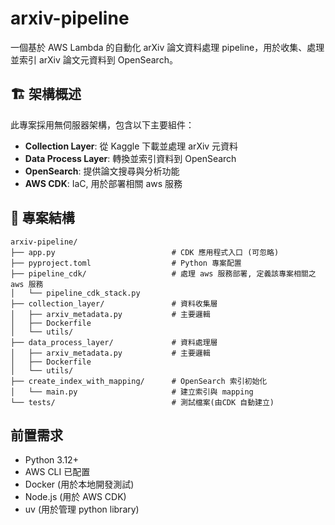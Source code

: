 # arxiv-pipeline

一個基於 AWS Lambda 的自動化 arXiv 論文資料處理 pipeline，用於收集、處理並索引 arXiv 論文元資料到 OpenSearch。

## 🏗️ 架構概述

此專案採用無伺服器架構，包含以下主要組件：

- **Collection Layer**: 從 Kaggle 下載並處理 arXiv 元資料
- **Data Process Layer**: 轉換並索引資料到 OpenSearch
- **OpenSearch**: 提供論文搜尋與分析功能
- **AWS CDK**: IaC, 用於部署相關 aws 服務

## 📁 專案結構

```
arxiv-pipeline/
├── app.py                          # CDK 應用程式入口 (可忽略)
├── pyproject.toml                  # Python 專案配置
├── pipeline_cdk/                   # 處理 aws 服務部署, 定義該專案相關之 aws 服務
│   └── pipeline_cdk_stack.py
├── collection_layer/               # 資料收集層
│   ├── arxiv_metadata.py           # 主要邏輯
│   ├── Dockerfile                  
│   └── utils/                      
├── data_process_layer/             # 資料處理層
│   ├── arxiv_metadata.py           # 主要邏輯
│   ├── Dockerfile                  
│   └── utils/                     
├── create_index_with_mapping/      # OpenSearch 索引初始化
│   └── main.py                     # 建立索引與 mapping
└── tests/                          # 測試檔案(由CDK 自動建立)
```

## 前置需求

- Python 3.12+
- AWS CLI 已配置
- Docker (用於本地開發測試)
- Node.js (用於 AWS CDK)
- uv (用於管理 python library)
